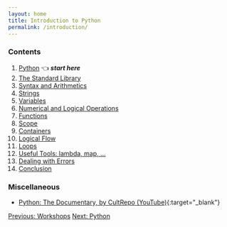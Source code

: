 ```yaml
---
layout: home
title: Introduction to Python
permalink: /introduction/
---
```


### Contents

1. [Python](00) 👈 ***start here***
1. [The Standard Library](01)
1. [Syntax and Arithmetics](02)
1. [Strings](03)
1. [Variables](04)
1. [Numerical and Logical Operations](05)
1. [Functions](06)
1. [Scope](07)
1. [Containers](08)
1. [Logical Flow](09)
1. [Loops](10)
1. [Useful Tools: lambda, map, ...](11)
1. [Dealing with Errors](12)
1. [Conclusion](13)

### Miscellaneous

- [Python: The Documentary, by CultRepo (YouTube)](https://www.youtube.com/watch?v=GfH4QL4VqJ0){:target="_blank"} 

<div class="prevnextlinks">
    <a id="previous" href="/pythonlab/">Previous: Workshops</a>
    <a id="next" href="00">Next: Python</a>
</div>
<script src="{{ '/assets/js/navigation.js' | relative_url }}" defer></script>

